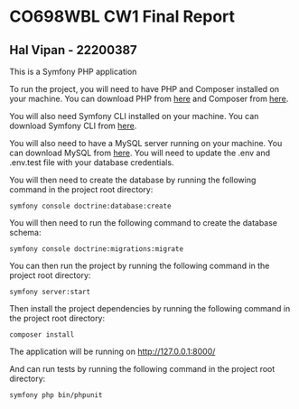 # CO698WBL CW1 Final Report
## Hal Vipan - 22200387

This is a Symfony PHP application

To run the project, you will need to have PHP and Composer installed on your machine. You can download PHP from [here](https://www.php.net/downloads) and Composer from [here](https://getcomposer.org/download/).

You will also need Symfony CLI installed on your machine. You can download Symfony CLI from [here](https://symfony.com/download).

You will also need to have a MySQL server running on your machine. You can download MySQL from [here](https://dev.mysql.com/downloads/). You will need to update the .env and .env.test file with your database credentials.

You will then need to create the database by running the following command in the project root directory:

```
symfony console doctrine:database:create   
```

You will then need to run the following command to create the database schema:
```
symfony console doctrine:migrations:migrate
```

You can then run the project by running the following command in the project root directory:
```
symfony server:start
```

Then install the project dependencies by running the following command in the project root directory:
```
composer install
```

The application will be running on http://127.0.0.1:8000/

And can run tests by running the following command in the project root directory:
```
symfony php bin/phpunit
```